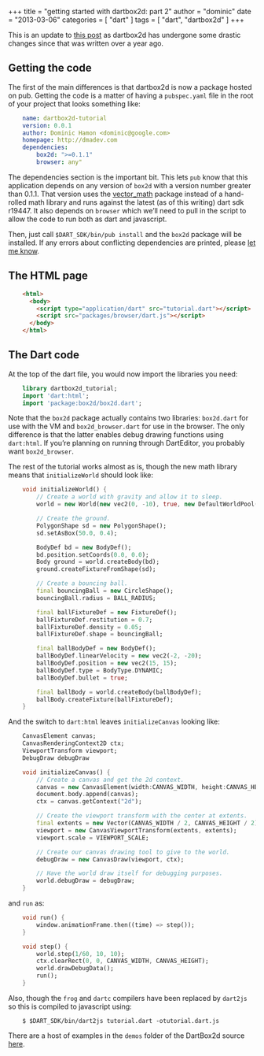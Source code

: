 +++
title = "getting started with dartbox2d: part 2"
author = "dominic"
date = "2013-03-06"
categories = [
  "dart"
]
tags = [
  "dart",
  "dartbox2d"
]
+++


This is an update to [this
post](/blog/getting-started-with-dartbox2d "Getting started with DartBox2d")
as dartbox2d has undergone some drastic changes since that was written
over a year ago.

## Getting the code

The first of the main differences is that dartbox2d is now a package hosted on
pub. Getting the code is a matter of having a `pubspec.yaml` file in the root of
your project that looks something like:

```yaml
    name: dartbox2d-tutorial
    version: 0.0.1
    author: Dominic Hamon <dominic@google.com>
    homepage: http://dmadev.com
    dependencies:
        box2d: ">=0.1.1"
        browser: any"
```

The dependencies section is the important bit. This lets `pub` know that this
application depends on any version of `box2d` with a version number greater than
0.1.1. That version uses the
[vector\_math](http://pub.dartlang.org/packages/vector_math) package instead of
a hand-rolled math library and runs against the latest (as of this writing) dart
sdk r19447. It also depends on `browser` which we’ll need to pull in the script
to allow the code to run both as dart and javascript.

Then, just call `$DART_SDK/bin/pub install` and the `box2d` package will be
installed. If any errors about conflicting dependencies are printed, please
[let me know](http://code.google.com/p/dartbox2d/issues/entry "New issue for DartBox2D").

## The HTML page

```html
    <html>
      <body>
        <script type="application/dart" src="tutorial.dart"></script>
        <script src="packages/browser/dart.js"></script>
      </body>
    </html>
```

## The Dart code

At the top of the dart file, you would now import the libraries you
need:

```dart
    library dartbox2d_tutorial;
    import 'dart:html';
    import 'package:box2d/box2d.dart';
```

Note that the `box2d` package actually contains two libraries: `box2d.dart` for
use with the VM and `box2d_browser.dart` for use in the browser. The only
difference is that the latter enables debug drawing functions using `dart:html`.
If you’re planning on running through DartEditor, you probably want
`box2d_browser`.

The rest of the tutorial works almost as is, though the new math library means
that `initializeWorld` should look like:

```dart
    void initializeWorld() {
        // Create a world with gravity and allow it to sleep.
        world = new World(new vec2(0, -10), true, new DefaultWorldPool());

        // Create the ground.
        PolygonShape sd = new PolygonShape();
        sd.setAsBox(50.0, 0.4);

        BodyDef bd = new BodyDef();
        bd.position.setCoords(0.0, 0.0);
        Body ground = world.createBody(bd);
        ground.createFixtureFromShape(sd);

        // Create a bouncing ball.
        final bouncingBall = new CircleShape();
        bouncingBall.radius = BALL_RADIUS;

        final ballFixtureDef = new FixtureDef();
        ballFixtureDef.restitution = 0.7;
        ballFixtureDef.density = 0.05;
        ballFixtureDef.shape = bouncingBall;

        final ballBodyDef = new BodyDef();
        ballBodyDef.linearVelocity = new vec2(-2, -20);
        ballBodyDef.position = new vec2(15, 15);
        ballBodyDef.type = BodyType.DYNAMIC;
        ballBodyDef.bullet = true;

        final ballBody = world.createBody(ballBodyDef);
        ballBody.createFixture(ballFixtureDef);
    }
```

And the switch to `dart:html` leaves `initializeCanvas` looking like:

```dart
    CanvasElement canvas;
    CanvasRenderingContext2D ctx;
    ViewportTransform viewport;
    DebugDraw debugDraw

    void initializeCanvas() {
        // Create a canvas and get the 2d context.
        canvas = new CanvasElement(width:CANVAS_WIDTH, height:CANVAS_HEIGHT);
        document.body.append(canvas);
        ctx = canvas.getContext("2d");

        // Create the viewport transform with the center at extents.
        final extents = new Vector(CANVAS_WIDTH / 2, CANVAS_HEIGHT / 2);
        viewport = new CanvasViewportTransform(extents, extents);
        viewport.scale = VIEWPORT_SCALE;

        // Create our canvas drawing tool to give to the world.
        debugDraw = new CanvasDraw(viewport, ctx);

        // Have the world draw itself for debugging purposes.
        world.debugDraw = debugDraw;
    }
```

and `run` as:

```dart
    void run() {
        window.animationFrame.then((time) => step());
    }

    void step() {
        world.step(1/60, 10, 10);
        ctx.clearRect(0, 0, CANVAS_WIDTH, CANVAS_HEIGHT);
        world.drawDebugData();
        run();
    }
```

Also, though the `frog` and `dartc` compilers have been replaced by `dart2js`
so this is compiled to javascript using:

```
    $ $DART_SDK/bin/dart2js tutorial.dart -otutorial.dart.js
```

There are a host of examples in the `demos` folder of the DartBox2d source
[here](http://code.google.com/p/dartbox2d/source/browse/#git%2Fexample%2Fdemos "DartBox2D demos").

